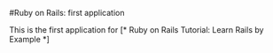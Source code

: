 #Ruby on Rails: first application

This is the first application for
[* Ruby on Rails Tutorial: Learn Rails by Example *]